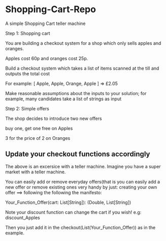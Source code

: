 # Shopping-Cart-Repo
A simple Shopping Cart teller machine

Step 1: Shopping cart

You are building a checkout system for a shop which only sells apples and
oranges.

Apples cost 60p and oranges cost 25p.

Build a checkout system which takes a list of items scanned at the till and outputs
the total cost

For example: [ Apple, Apple, Orange, Apple ] => £2.05


Make reasonable assumptions about the inputs to your solution; for example, many
candidates take a list of strings as input


Step 2: Simple offers

The shop decides to introduce two new offers

buy one, get one free on Apples

3 for the price of 2 on Oranges

Update your checkout functions accordingly
------------------------------------------------------------------------------------------------------------------

The above is an excersice with a teller machine.
Imagine you have a super market with a teller machine.

You can easily add or remove everyday offers(that is you can easily add a new offer or remove existing ones very handy by just:
creating your own offer ==> following the following the manifesto:

Your_Function_Offer(cart: List[String]): (Double, List[String])

Note your discount function can change the cart if you wish! e.g: discount_Apples

Then you just add it in the checkout(List(Your_Function_Offer)) as in the example.
